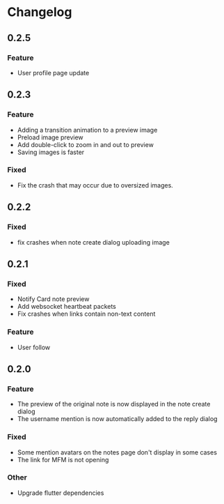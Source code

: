 # Changelog
## 0.2.5
### Feature
- User profile page update
## 0.2.3

### Feature
- Adding a transition animation to a preview image
- Preload image preview
- Add double-click to zoom in and out to preview
- Saving images is faster

### Fixed
- Fix the crash that may occur due to oversized images.


## 0.2.2
### Fixed
- fix crashes when  note create dialog uploading image

## 0.2.1
### Fixed
- Notify Card note preview
- Add websocket heartbeat packets
- Fix crashes when links contain non-text content

### Feature
- User follow

## 0.2.0

### Feature

- The preview of the original note is now displayed in the note create dialog
- The username mention is now automatically added to the reply dialog

### Fixed

- Some mention avatars on the notes page don't display in some cases
- The link for MFM is not opening

### Other

- Upgrade flutter dependencies